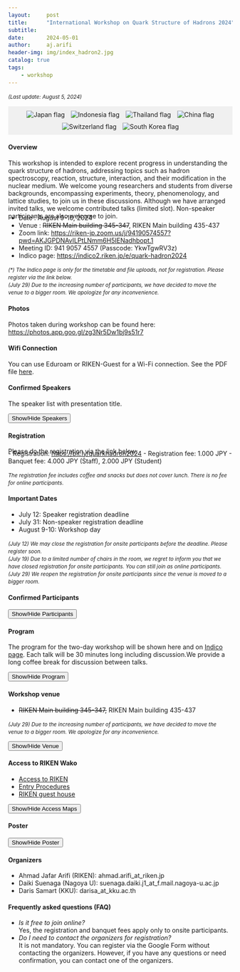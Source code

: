 ```yaml
---
layout:     post
title:      "International Workshop on Quark Structure of Hadrons 2024"
subtitle:   
date:       2024-05-01
author:     aj.arifi
header-img: img/index_hadron2.jpg
catalog: true
tags:
    - workshop
---
```


<small><i>(Last update: August 5, 2024)</i></small>

<div style="background-color: #f0f0f0; padding: 5px; text-align: center;" >
    <div style="display: inline-block; margin: 5px; text-align: center;">
        <img src="https://flagcdn.com/w40/jp.png" alt="Japan flag">
    </div>
    <div style="display: inline-block; margin: 5px; text-align: center;">
        <img src="https://flagcdn.com/w40/id.png" alt="Indonesia flag">
    </div>
    <div style="display: inline-block; margin: 5px; text-align: center;">
        <img src="https://flagcdn.com/w40/th.png" alt="Thailand flag">
    </div>
    <div style="display: inline-block; margin: 5px; text-align: center;">
        <img src="https://flagcdn.com/w40/cn.png" alt="China flag">
    </div>
    <div style="display: inline-block; margin: 5px; text-align: center;">
        <img src="https://flagcdn.com/w40/eu.png" alt="Switzerland flag">
    </div>
    <div style="display: inline-block; margin: 5px; text-align: center;">
        <img src="https://flagcdn.com/w40/kr.png" alt="South Korea flag">
    </div>
</div>

#### Overview
This workshop is intended to explore recent progress in understanding the quark structure of
hadrons, addressing topics such as hadron spectroscopy, reaction, structure, interaction, and
their modification in the nuclear medium. We welcome young researchers and students from
diverse backgrounds, encompassing experiments, theory, phenomenology, and lattice studies,
to join us in these discussions. Although we have arranged invited talks, we welcome contributed talks (limited slot).
Non-speaker participants are also welcome to join.
<p style="margin-bottom: -0.7cm;"></p>

- Date : August 9-10, 2024
- Venue : <s>RIKEN Main building 345-347</s>, RIKEN Main building 435-437 
- Zoom link: <a href="https://riken-jp.zoom.us/j/94190574557?pwd=AKJGPDNAvILPtLNmm6H5IENadhbopt.1">https://riken-jp.zoom.us/j/94190574557?pwd=AKJGPDNAvILPtLNmm6H5IENadhbopt.1</a>
- Meeting ID: 941 9057 4557 (Passcode: YkwTgwRV3z)
- Indico page: <a href="https://indico2.riken.jp/e/quark-hadron2024">https://indico2.riken.jp/e/quark-hadron2024</a>

<small><i>(*) The Indico page is only for the timetable and file uploads, not for registration. Please register via the link below.</i></small> <br>
<small><i> (July 29) Due to the increasing number of participants, we have decided to move the venue to a bigger room. We apologize for any inconvenience.</i></small>

#### Photos

Photos taken during workshop can be found here: <a href="https://photos.app.goo.gl/zg3Nr5Dw1bj9s51r7">https://photos.app.goo.gl/zg3Nr5Dw1bj9s51r7</a>

#### Wifi Connection

You can use Eduroam or RIKEN-Guest for a Wi-Fi connection. See the PDF file <a href="/file/RIKEN_guest_wifi.pdf">here</a>.

#### Confirmed Speakers

The speaker list with presentation title.

<button onclick="toggleSpeaker()">Show/Hide Speakers</button>

<div id="speakerDiv" style="display:none;">

<table border="1">
    <tr>
        <th>No</th>
        <th>Speaker</th>
        <th>Affiliation</th>
        <th>Presentation Title</th>
    </tr>
    <tr>
        <td>1</td>
        <td>Makoto Oka</td>
        <td>RIKEN, Japan</td>
        <td>Lecture on quark structure of hadrons</td>
    </tr>
    <tr>
        <td>2</td>
        <td>Daris Samart</td>
        <td>KKU, Thailand</td>
        <td>Heavy-Quark-Spin-Symmetry Violation effects in Charmed Baryon Production with Effective Lagrangian Approach</td>
    </tr>
    <tr>
        <td>3</td>
        <td>Zulkaida Akbar</td>
        <td>BRIN, Indonesia</td>
        <td>Probing the internal structure of the nucleon: experimental overview</td>
    </tr>
    <tr>
        <td>4</td>
        <td>SangHo Kim</td>
        <td>Soongsil U, South Korea</td>
        <td>TBA</td>
    </tr>
    <tr>
        <td>5</td>
        <td>HyungJoo Kim</td>
        <td>Hiroshima U, Japan</td>
        <td>Spin-1 quarkonia in a rotating frame and their spin contents</td>
    </tr>
    <tr>
        <td>6</td>
        <td>Philipp Gubler</td>
        <td>JAEA, Japan</td>
        <td>Transport simulations of vector mesons in pA reactions</td>
    </tr>
    <tr>
        <td>7</td>
        <td>Natsumi Ikeno</td>
        <td>Tottori U, Japan</td>
        <td>The Ωc(3120) as a molecular state and its analogy with the Ω(2012)</td>
    </tr>
    <tr>
        <td>8</td>
        <td>Nodoka Yamanaka</td>
        <td>RIKEN, Japan</td>
        <td>Irrelevance of anomalous breaking of axial U(1) symmetry and the U(1) problem</td>
    </tr>
    <tr>
        <td>9</td>
        <td>Daiki Suenaga</td>
        <td>Nagoya U, Japan</td>
        <td>Two-color QCD as a laboratory to explore cold and dense matter</td>
    </tr>
    <tr>
        <td>10</td>
        <td>Parada Hutauruk</td>
        <td>PKNU, South Korea</td>
        <td>TBA</td>
    </tr>
    <tr>
        <td>11</td>
        <td> Muhammad Ridwan (*)</td>
        <td>Indonesia U, Indonesia</td>
        <td>Radiative transition of charmonia and bottomonia in the light-front quark model</td>
    </tr>
    <tr>
        <td>12</td>
        <td>Nongnaphat Ponkhuha (*)</td>
        <td>KKU, Thailand</td>
        <td>Two-pion emission decays of negative parity singly heavy baryons</td>
    </tr>
    <tr>
        <td>13</td>
        <td>Sangyeong Son (*)</td>
        <td>KNU, South Korea</td>
        <td>Transition generalized parton distribution and non-diagonal deeply virtual Compton scattering off spinless target in meson resonance region</td>
    </tr>
    <tr>
        <td>14</td>
        <td>Sakinah (*)</td>
        <td>KNU, South Korea</td>
        <td>Dynamical Model of J/ψ photoproduction on nucleon</td>
    </tr>
    <tr>
        <td>15</td>
        <td>Kotaro Miyake (*)</td>
        <td>Nagoya U, Japan</td>
        <td>A mixture of hadron molecules and charmonium core</td>
    </tr>
    <tr>
        <td>16</td>
        <td>Bikai Gao (*)</td>
        <td>Nagoya U, Japan</td>
        <td>Reconciling constraints from the supernova remnant HESS J1731-347 with the parity doublet model</td>
    </tr>
    <tr>
        <td>17</td>
        <td>Yue Ma</td>
        <td>RIKEN, Japan</td>
        <td>Possibility to Explore Short Range Correlation with hyperon at LEPS2 </td>
    </tr>
</table>

<small><i>(*) Student's presentation</i></small>

</div>

<script>
    function toggleSpeaker() {
        const speakerDiv = document.getElementById('speakerDiv');
        if (speakerDiv.style.display === 'none') {
            speakerDiv.style.display = 'block';
        } else {
            speakerDiv.style.display = 'none';
        }
    }
</script>


#### Registration
Please do the registration via the link below:
<p style="margin-bottom: -0.7cm;"></p>
- Registration: <a href="https://bit.ly/quarkhadron2024">https://bit.ly/quarkhadron2024</a>
- Registration fee: 1.000 JPY 
- Banquet fee: 4.000 JPY (Staff), 2.000 JPY (Student)

<small><i>The registration fee includes coffee and snacks but does not cover lunch. There is no fee for online participants. </i></small>

#### Important Dates
- July 12: Speaker registration deadline
- July 31: Non-speaker registration deadline
- August 9-10: Workshop day

<small><i> (July 12) We may close the registration for onsite participants before the deadline. Please register soon. </i></small><br>
<small><i> (July 19) Due to a limited number of chairs in the room, we regret to inform you that we have closed registration for onsite participants. 
You can still join as online participants.</i></small><br>
<small><i> (July 29) We reopen the registration for onsite participants since the venue is moved to a bigger room.</i></small>

#### Confirmed Participants


<button onclick="toggleParticipants()">Show/Hide Participants</button>

<div id="participants" class="participants" style="display:none;">
    
    Onsite
    <ol>
        <li>Makoto Oka (RIKEN, Japan)</li>
        <li>Emiko Hiyama (RIKEN, Japan)</li>
        <li>Ahmad Jafar Arifi (RIKEN, Japan)</li>
        <li>Bikai Gao (Nagoya U, Japan)</li>
        <li>Chindanai Bubpatate (KKU, Thailand)</li>
        <li>Daiki Suenaga (Nagoya U, Japan)</li>
        <li>Daris Samart (KKU, Thailand)</li>
        <li>HyungJoo Kim (Hiroshima U, Japan)</li>
        <li>Kenta Itahashi (RIKEN, Japan)</li>
        <li>Kotaro Miyake (Nagoya U, Japan)</li>
        <li>Kotaro Murakami (TiTech, Japan)</li>
        <li>Lucas Happ (RIKEN, Japan)</li>
        <li>Muhammad Ridwan (Indonesia U, Indonesia)</li>
        <li>Nantana Monkata (KKU, Thailand)</li>
        <li>Natsumi Ikeno (Tottori U, Japan)</li>
        <li>Nodoka Yamanaka (RIKEN, Japan)</li>
        <li>Nongnaphat Ponkhuha (KKU, Thailand)</li>
        <li>Philipp Gubler (JAEA, Japan)</li>
        <li>Sakinah (KNU, South Korea)</li>
        <li>Sangyeong Son (KNU, South Korea)</li>
        <li>Shuhei Ohno (RIKEN, Japan)</li>
        <li>Wren Yamada (RIKEN, Japan)</li>
        <li>Yasuhiro Yamaguchi (Nagoya U, Japan)</li>
        <li>Yue Ma (RIKEN, Japan)</li>
        <li>Zulkaida Akbar (BRIN, Indonesia)</li>
        <li>Kazuya Aoki (KEK,Japan) </li>
        <li>Kong Yuk Kei (Nagoya U, Japan) </li>
    </ol>

    Online
    <ol>
        <li>Ampuku Shota (Nagoya U, Japan)</li>
        <li>Apriadi Salim Adam (BRIN, Indonesia)</li>
        <li>Hideto Enyo (RIKEN, Japan)</li>
        <li>Kei-Ichi Kondo (Chiba U, Japan)</li>
        <li>Muhammad Raihannafi Fadhel (UGM, Indonesia)</li>
        <li>Nakamura (RCNP, Japan)</li>
        <li>Nauval Safa Ardhany (UGM, Indonesia)</li>
        <li>Parada Hutauruk (PKNU, South Korea)</li>
        <li>SangHo Kim (Soongsil U, South Korea)</li>
        <li>Michiko Sekimoto (KEK)</li>
    </ol>
    
</div>


<script>
    function toggleParticipants() {
        const participantsDiv = document.getElementById('participants');
        if (participantsDiv.style.display === 'none') {
            participantsDiv.style.display = 'block';
        } else {
            participantsDiv.style.display = 'none';
        }
    }
</script>

#### Program
The program for the two-day workshop will be shown here and on <a href="https://indico2.riken.jp/e/quark-hadron2024">Indico page</a>. 
Each talk will be 30 minutes long including discussion.We provide a long coffee break for discussion between talks.

<button onclick="toggleProgram()">Show/Hide Program</button>

<div id="programDiv" style="display:none;">

Day 1: August 9, 2024
<table border="1">
    <tr>
        <th>Time</th>
        <th>Activity</th>
        <th>Description</th>
    </tr>
    <tr>
        <td>09.45-10.00</td>
        <td>Opening</td>
        <td>Organizer</td>
    </tr>
    <tr>
        <td>10.00-12.00</td>
        <td>Morning session</td>
        <td>Speaker</td>
    </tr>
    <tr>
        <td>12.00-13.30</td>
        <td>Lunch break</td>
        <td>at cafetaria</td>
    </tr>
    <tr>
        <td>13.30-17.00</td>
        <td>Afternoon session</td>
        <td>Speaker</td>
    </tr>
    <tr>
        <td>18.00-20.00</td>
        <td>Banquet</td>
        <td>at RIKEN</td>
    </tr>
</table>

Day 2: August 10, 2024
<table border="1">
    <tr>
        <th>Time</th>
        <th>Activity</th>
        <th>Description</th>
    </tr>
    <tr>
        <td>09.00-12.00</td>
        <td>Morning session</td>
        <td>Speaker</td>
    </tr>
    <tr>
        <td>12.00-13.30</td>
        <td>Lunch break</td>
        <td>Restaurant/delivery (*)</td>
    </tr>
    <tr>
        <td>13.30-16.30</td>
        <td>Afternoon session</td>
        <td>Speaker</td>
    </tr>
    <tr>
        <td>16.30-17.00</td>
        <td>Closing</td>
        <td>Organizer</td>
    </tr>
</table>
<small><i> (*) The cafeteria is closed. You can eat outside RIKEN, or we can provide a simple delivery from a convenience store or supermarket.</i></small>
    
</div>

<script>
    function toggleProgram() {
        const programDiv = document.getElementById('programDiv');
        if (programDiv.style.display === 'none') {
            programDiv.style.display = 'block';
        } else {
            programDiv.style.display = 'none';
        }
    }
</script>


#### Workshop venue
- <s>RIKEN Main building 345-347,</s> RIKEN Main building 435-437

<small><i> (July 29) Due to the increasing number of participants, we have decided to move the venue to a bigger room. We apologize for any inconvenience.</i></small>

<button onclick="toggleVenue()">Show/Hide Venue</button>

<div id="venueDiv" style="display:none;">
      <img src="/img/venue1.JPG" alt="Room 435-437">
      <img src="/img/venue2.JPG" alt="Room 435-437">
      <img src="/img/venue3.JPG" alt="Room 435-437">
      <img src="/img/venue4.JPG" alt="Room 435-437">
</div>

<script>
    function toggleVenue() {
        const venueDiv = document.getElementById('venueDiv');
        if (venueDiv.style.display === 'none') {
            venueDiv.style.display = 'block';
        } else {
            venueDiv.style.display = 'none';
        }
    }
</script>


#### Access to RIKEN Wako
* [Access to RIKEN](https://www.riken.jp/en/access/wako-map/#campus_map)
* [Entry Procedures](https://www.riken.jp/en/access/procedure/)
* [RIKEN guest house](https://wiss.riken.jp/housing_oncampus_rates.html)


<button onclick="toggleMaps()">Show/Hide Access Maps</button>
    
<div id="mapsDiv" style="display:none;">
    Wako Area Map
    <img src="https://www.riken.jp/medialibrary/riken/access/wako-map/map_wako_en_01_w900pixel.jpg" alt="Wako Area Map">

    Wako Station to RIKEN Map
    <img src="https://www.riken.jp/medialibrary/riken/access/wako-map/map_wako_en_03.jpg" alt="Wako Station to RIKEN Map">

    RIKEN Wako Campus Map: C01 - RIKEN main building.
    <img src="https://www.riken.jp/medialibrary/riken/access/wako-map/campus_en_210401_w900.jpg" alt="RIKEN Wako Campus Map">
</div>

<script>
    function toggleMaps() {
        const mapsDiv = document.getElementById('mapsDiv');
        if (mapsDiv.style.display === 'none') {
            mapsDiv.style.display = 'block';
        } else {
            mapsDiv.style.display = 'none';
        }
    }
</script>


#### Poster

<button onclick="togglePoster()">Show/Hide Poster</button>

<div id="posterDiv" style="display:none;">
    <img src="/img/poster1.jpeg" alt="Poster">
</div>

<script>
    function togglePoster() {
        const posterDiv = document.getElementById('posterDiv');
        if (posterDiv.style.display === 'none') {
            posterDiv.style.display = 'block';
        } else {
            posterDiv.style.display = 'none';
        }
    }
</script>

#### Organizers
- Ahmad Jafar Arifi (RIKEN): ahmad.arifi_at_riken.jp
- Daiki Suenaga (Nagoya U): suenaga.daiki.j1_at_f.mail.nagoya-u.ac.jp
- Daris Samart (KKU): darisa_at_kku.ac.th


#### Frequently asked questions (FAQ)

- <i>Is it free to join online?</i> <br> Yes, the registration and banquet fees apply only to onsite participants.
- <i>Do I need to contact the organizers for registration?</i> <br>  It is not mandatory. You can register via the Google Form without contacting the organizers. However, if you have any questions or need confirmation, you can contact one of the organizers.


